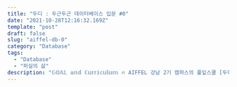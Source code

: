 ```yaml
---
title: "두디 : 두근두근 데이터베이스 입문 #0"
date: "2021-10-28T12:16:32.169Z"
template: "post"
draft: false
slug: "aiffel-db-0"
category: "Database"
tags:
  - "Database"
  - "퍼실의 삶"
description: "𝔾𝕆𝔸𝕃 𝕒𝕟𝕕 ℂ𝕦𝕣𝕣𝕚𝕔𝕦𝕝𝕦𝕞 🔥 AIFFEL 강남 2기 캠퍼스의 풀잎스쿨 [두디 : 두근두근 데이터베이스 입문]에서 사용된 자료입니다."
---
```




<br>
<br>
